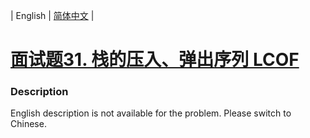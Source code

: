 | English | [简体中文](README.md) |

# [面试题31. 栈的压入、弹出序列 LCOF](https://leetcode-cn.com/problems/zhan-de-ya-ru-dan-chu-xu-lie-lcof)
 ### Description
English description is not available for the problem. Please switch to Chinese.